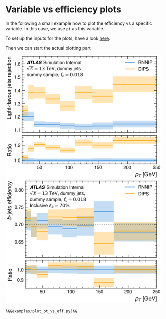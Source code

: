 # Variable vs efficiency plots

In the following a small example how to plot the efficiency vs a specific variable.
In this case, we use `pt` as this variable.

To set up the inputs for the plots, have a look [here](./index.md).

Then we can start the actual plotting part

<img src=https://github.com/umami-hep/puma/raw/examples-material/pt_light_rej.png width=500>

<img src=https://github.com/umami-hep/puma/raw/examples-material/pt_b_eff.png width=500>

```py
§§§examples/plot_pt_vs_eff.py§§§
```
